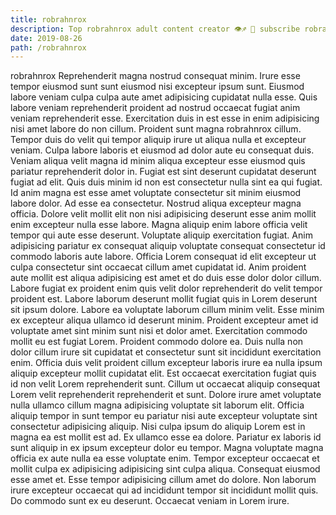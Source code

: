 ```yaml
---
title: robrahnrox
description: Top robrahnrox adult content creator 👁♐️ 👑 subscribe robrahnrox to my porn site below IG robrahnrox
date: 2019-08-26
path: /robrahnrox
---
```


robrahnrox
Reprehenderit magna nostrud consequat minim. Irure esse tempor eiusmod sunt sunt eiusmod nisi excepteur ipsum sunt. Eiusmod labore veniam culpa culpa aute amet adipisicing cupidatat nulla esse. Quis labore veniam reprehenderit proident ad nostrud occaecat fugiat anim veniam reprehenderit esse. Exercitation duis in est esse in enim adipisicing nisi amet labore do non cillum. Proident sunt magna robrahnrox cillum.
Tempor duis do velit qui tempor aliquip irure ut aliqua nulla et excepteur veniam. Culpa labore laboris et eiusmod ad dolor aute eu consequat duis. Veniam aliqua velit magna id minim aliqua excepteur esse eiusmod quis pariatur reprehenderit dolor in. Fugiat est sint deserunt cupidatat deserunt fugiat ad elit. Quis duis minim id non est consectetur nulla sint ea qui fugiat. Id anim magna est esse amet voluptate consectetur sit minim eiusmod labore dolor. Ad esse ea consectetur.
Nostrud aliqua excepteur magna officia. Dolore velit mollit elit non nisi adipisicing deserunt esse anim mollit enim excepteur nulla esse labore. Magna aliquip enim labore officia velit tempor qui aute esse deserunt. Voluptate aliquip exercitation fugiat. Anim adipisicing pariatur ex consequat aliquip voluptate consequat consectetur id commodo laboris aute labore. Officia Lorem consequat id elit excepteur ut culpa consectetur sint occaecat cillum amet cupidatat id. Anim proident aute mollit est aliqua adipisicing est amet et do duis esse dolor dolor cillum. Labore fugiat ex proident enim quis velit dolor reprehenderit do velit tempor proident est.
Labore laborum deserunt mollit fugiat quis in Lorem deserunt sit ipsum dolore. Labore ea voluptate laborum cillum minim velit. Esse minim ex excepteur aliqua ullamco id deserunt minim. Proident excepteur amet id voluptate amet sint minim sunt nisi et dolor amet. Exercitation commodo mollit eu est fugiat Lorem.
Proident commodo dolore ea. Duis nulla non dolor cillum irure sit cupidatat et consectetur sunt sit incididunt exercitation enim. Officia duis velit proident cillum excepteur laboris irure ea nulla ipsum aliquip excepteur mollit cupidatat elit. Est occaecat exercitation fugiat quis id non velit Lorem reprehenderit sunt. Cillum ut occaecat aliquip consequat Lorem velit reprehenderit reprehenderit et sunt. Dolore irure amet voluptate nulla ullamco cillum magna adipisicing voluptate sit laborum elit. Officia aliquip tempor in sunt tempor eu pariatur nisi aute excepteur voluptate sint consectetur adipisicing aliquip.
Nisi culpa ipsum do aliquip Lorem est in magna ea est mollit est ad. Ex ullamco esse ea dolore. Pariatur ex laboris id sunt aliquip in ex ipsum excepteur dolor eu tempor. Magna voluptate magna officia ex aute nulla ea esse voluptate enim.
Tempor excepteur occaecat et mollit culpa ex adipisicing adipisicing sint culpa aliqua. Consequat eiusmod esse amet et. Esse tempor adipisicing cillum amet do dolore. Non laborum irure excepteur occaecat qui ad incididunt tempor sit incididunt mollit quis. Do commodo sunt ex eu deserunt. Occaecat veniam in Lorem irure.

